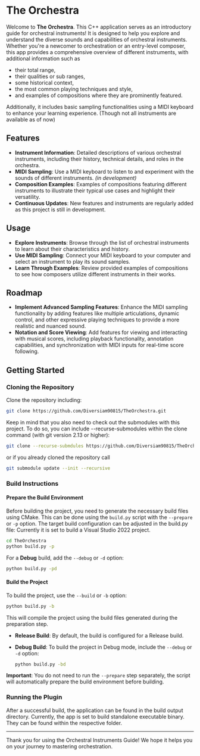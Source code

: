 # The Orchestra

Welcome to **The Orchestra**. This C++ application serves as an introductory guide for orchestral instruments! 
It is designed to help you explore and understand the diverse sounds and capabilities of orchestral instruments. Whether you're a newcomer to orchestration or an entry-level composer, this app provides a comprehensive overview of different instruments, with additional information such as
- their total range, 
- their qualities or sub ranges, 
- some historical context,
- the most common playing techniques and style,
- and examples of compositions where they are prominently featured. 

Additionally, it includes basic sampling functionalities using a MIDI keyboard to enhance your learning experience. (Though not all instruments are available as of now)

## Features

- **Instrument Information**: Detailed descriptions of various orchestral instruments, including their history, technical details, and roles in the orchestra.
- **MIDI Sampling**: Use a MIDI keyboard to listen to and experiment with the sounds of different instruments. *(in development)*
- **Composition Examples**: Examples of compositions featuring different instruments to illustrate their typical use cases and highlight their versatility.
- **Continuous Updates**: New features and instruments are regularly added as this project is still in development.


## Usage

- **Explore Instruments**: Browse through the list of orchestral instruments to learn about their characteristics and history.
- **Use MIDI Sampling**: Connect your MIDI keyboard to your computer and select an instrument to play its sound samples.
- **Learn Through Examples**: Review provided examples of compositions to see how composers utilize different instruments in their works.


## Roadmap
- **Implement Advanced Sampling Features**: Enhance the MIDI sampling functionality by adding features like multiple articulations, dynamic control, and other expressive playing techniques to provide a more realistic and nuanced sound.
- **Notation and Score Viewing**: Add features for viewing and interacting with musical scores, including playback functionality, annotation capabilities, and synchronization with MIDI inputs for real-time score following.


## Getting Started

### Cloning the Repository

Clone the repository including:

```bash
git clone https://github.com/Diversiam90815/TheOrchestra.git
```

Keep in mind that you also need to check out the submodules with this project. To do so, you can include --recurse-submodules within the clone command (with git version 2.13 or higher):

```bash
git clone --recurse-submdules https://github.com/Diversiam90815/TheOrchestra.git
```

or if you already cloned the repository call

```bash
git submodule update --init --recursive
```


### Build Instructions

#### Prepare the Build Environment

Before building the project, you need to generate the necessary build files using CMake. This can be done using the `build.py` script with the `--prepare` or `-p` option. The target build configuration can be adjusted in the build.py file: Currently it is set to build a Visual Studio 2022 project.

```bash
cd TheOrchestra
python build.py -p
```

For a **Debug** build, add the `--debug` or `-d` option:

```bash
python build.py -pd
```

#### Build the Project

To build the project, use the `--build` or `-b` option:

```bash
python build.py -b
```

This will compile the project using the build files generated during the preparation step.

- **Release Build**: By default, the build is configured for a Release build.
- **Debug Build**: To build the project in Debug mode, include the `--debug` or `-d` option:

  ```bash
  python build.py -bd
  ```

**Important**: You do not need to run the `--prepare` step separately, the script will automatically prepare the build environment before building.


### Running the Plugin

After a successful build, the application can be found in the build output directory. Currently, the app is set to build standalone executable binary. They can be found within the respective folder.


---

Thank you for using the Orchestral Instruments Guide! We hope it helps you on your journey to mastering orchestration.

